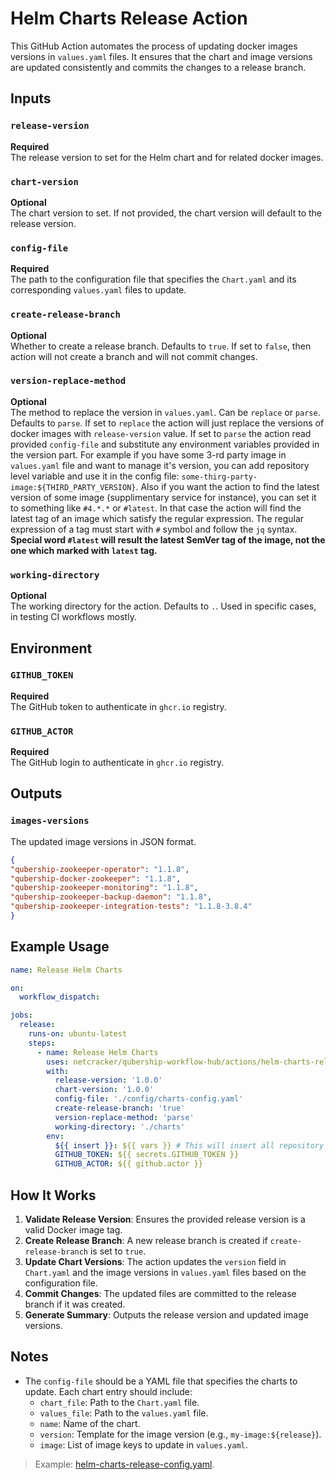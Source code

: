 # Helm Charts Release Action

This GitHub Action automates the process of updating docker images versions in `values.yaml` files. It ensures that the chart and image versions are updated consistently and commits the changes to a release branch.

## Inputs

### `release-version`

**Required**  
The release version to set for the Helm chart and for related docker images.

### `chart-version`

**Optional**  
The chart version to set. If not provided, the chart version will default to the release version.

### `config-file`

**Required**  
The path to the configuration file that specifies the `Chart.yaml` and its corresponding `values.yaml` files to update.

### `create-release-branch`

**Optional**  
Whether to create a release branch. Defaults to `true`. If set to `false`, then action will not create a branch and will not commit changes.

### `version-replace-method`

**Optional**  
The method to replace the version in `values.yaml`.
Can be `replace` or `parse`. Defaults to `parse`.
If set to `replace` the action will just replace the versions of docker images with `release-version` value.
If set to `parse` the action read provided `config-file` and substitute any environment variables provided in the version part.
For example if you have some 3-rd party image in `values.yaml` file and want to manage it's version, you can add repository level variable and use it in the config file: `some-thirg-party-image:${THIRD_PARTY_VERSION}`.
Also if you want the action to find the latest version of some image (supplimentary service for instance), you can set it to something like `#4.*.*` or `#latest`.
In that case the action will find the latest tag of an image which satisfy the regular expression. The regular expression of a tag must start with `#` symbol and follow the `jq` syntax.
**Special word `#latest` will result the latest SemVer tag of the image, not the one which marked with `latest` tag.**

### `working-directory`

**Optional**  
The working directory for the action. Defaults to `.`. Used in specific cases, in testing CI workflows mostly.

## Environment

### `GITHUB_TOKEN`

**Required**  
The GitHub token to authenticate in `ghcr.io` registry.

### `GITHUB_ACTOR`

**Required**  
The GitHub login to authenticate in `ghcr.io` registry.

## Outputs

### `images-versions`

The updated image versions in JSON format.

```json
{
"qubership-zookeeper-operator": "1.1.8",
"qubership-docker-zookeeper": "1.1.8",
"qubership-zookeeper-monitoring": "1.1.8",
"qubership-zookeeper-backup-daemon": "1.1.8",
"qubership-zookeeper-integration-tests": "1.1.8-3.8.4"
}
```

## Example Usage

```yaml
name: Release Helm Charts

on:
  workflow_dispatch:

jobs:
  release:
    runs-on: ubuntu-latest
    steps:
      - name: Release Helm Charts
        uses: netcracker/qubership-workflow-hub/actions/helm-charts-release@main
        with:
          release-version: '1.0.0'
          chart-version: '1.0.0'
          config-file: './config/charts-config.yaml'
          create-release-branch: 'true'
          version-replace-method: 'parse'
          working-directory: './charts'
        env:
          ${{ insert }}: ${{ vars }} # This will insert all repository variables into env context
          GITHUB_TOKEN: ${{ secrets.GITHUB_TOKEN }}
          GITHUB_ACTOR: ${{ github.actor }}
```

## How It Works

1. **Validate Release Version**: Ensures the provided release version is a valid Docker image tag.
2. **Create Release Branch**: A new release branch is created if `create-release-branch` is set to `true`.
3. **Update Chart Versions**: The action updates the `version` field in `Chart.yaml` and the image versions in `values.yaml` files based on the configuration file.
4. **Commit Changes**: The updated files are committed to the release branch if it was created.
5. **Generate Summary**: Outputs the release version and updated image versions.

## Notes

- The `config-file` should be a YAML file that specifies the charts to update. Each chart entry should include:
  - `chart_file`: Path to the `Chart.yaml` file.
  - `values_file`: Path to the `values.yaml` file.
  - `name`: Name of the chart.
  - `version`: Template for the image version (e.g., `my-image:${release}`).
  - `image`: List of image keys to update in `values.yaml`.

> Example: [helm-charts-release-config.yaml](./helm-charts-release-config.yaml).
